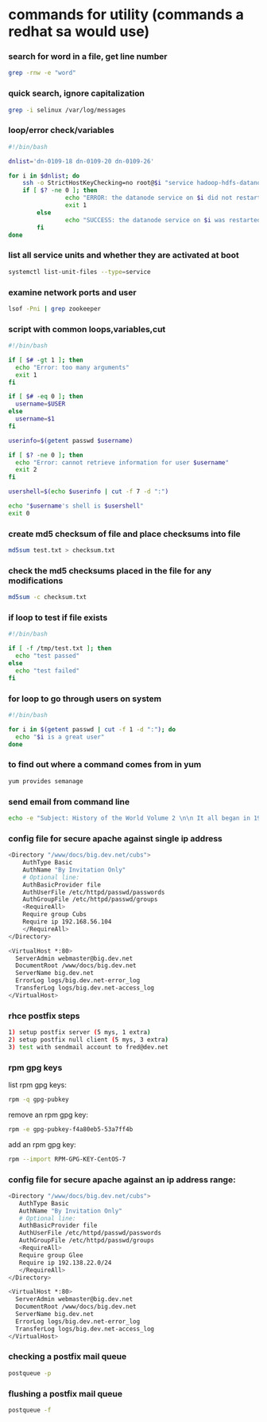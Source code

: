 # commands for utility (commands a redhat sa would use)

### search for word in a file, get line number
```bash
grep -rnw -e "word"
```

### quick search, ignore capitalization
```bash
grep -i selinux /var/log/messages
```

### loop/error check/variables
```bash
#!/bin/bash

dnlist='dn-0109-18 dn-0109-20 dn-0109-26'

for i in $dnlist; do
	ssh -o StrictHostKeyChecking=no root@$i "service hadoop-hdfs-datanode restart"
	if [ $? -ne 0 ]; then
                echo "ERROR: the datanode service on $i did not restart"
                exit 1
        else
                echo "SUCCESS: the datanode service on $i was restarted"
        fi
done
```

### list all service units and whether they are activated at boot
```bash
systemctl list-unit-files --type=service
```

### examine network ports and user
```bash
lsof -Pni | grep zookeeper
```

### script with common loops,variables,cut
```bash
#!/bin/bash

if [ $# -gt 1 ]; then
  echo "Error: too many arguments"
  exit 1
fi

if [ $# -eq 0 ]; then
  username=$USER
else
  username=$1
fi

userinfo=$(getent passwd $username)

if [ $? -ne 0 ]; then
  echo "Error: cannot retrieve information for user $username"
  exit 2
fi

usershell=$(echo $userinfo | cut -f 7 -d ":")

echo "$username's shell is $usershell"
exit 0
```

### create md5 checksum of file and place checksums into file
```bash
md5sum test.txt > checksum.txt
```

### check the md5 checksums placed in the file for any modifications
```bash
md5sum -c checksum.txt
```

### if loop to test if file exists
```bash
#!/bin/bash

if [ -f /tmp/test.txt ]; then
  echo "test passed"
else
  echo "test failed"
fi
```

### for loop to go through users on system
```bash
#!/bin/bash

for i in $(getent passwd | cut -f 1 -d ":"); do
  echo "$i is a great user"
done
```

### to find out where a command comes from in yum
```bash
yum provides semanage
```

### send email from command line
```bash
echo -e "Subject: History of the World Volume 2 \n\n It all began in 1997." | sendmail -v root@localhost
```

### config file for secure apache against single ip address
```bash
<Directory "/www/docs/big.dev.net/cubs">
    AuthType Basic
    AuthName "By Invitation Only"
    # Optional line:
    AuthBasicProvider file
    AuthUserFile /etc/httpd/passwd/passwords
    AuthGroupFile /etc/httpd/passwd/groups
    <RequireAll>
    Require group Cubs
    Require ip 192.168.56.104
    </RequireAll>
</Directory>

<VirtualHost *:80>
  ServerAdmin webmaster@big.dev.net
  DocumentRoot /www/docs/big.dev.net
  ServerName big.dev.net
  ErrorLog logs/big.dev.net-error_log
  TransferLog logs/big.dev.net-access_log
</VirtualHost>
```

### rhce postfix steps
```bash
1) setup postfix server (5 mys, 1 extra)
2) setup postfix null client (5 mys, 3 extra)
3) test with sendmail account to fred@dev.net
```

### rpm gpg keys
list rpm gpg keys:
```bash
rpm -q gpg-pubkey
```

remove an rpm gpg key:
```bash
rpm -e gpg-pubkey-f4a80eb5-53a7ff4b
```

add an rpm gpg key:
```bash
rpm --import RPM-GPG-KEY-CentOS-7
```

### config file for secure apache against an ip address range:
```bash
<Directory "/www/docs/big.dev.net/cubs">
   AuthType Basic
   AuthName "By Invitation Only"
   # Optional line:
   AuthBasicProvider file
   AuthUserFile /etc/httpd/passwd/passwords
   AuthGroupFile /etc/httpd/passwd/groups
   <RequireAll>
   Require group Glee
   Require ip 192.138.22.0/24
   </RequireAll>
</Directory>

<VirtualHost *:80>
  ServerAdmin webmaster@big.dev.net
  DocumentRoot /www/docs/big.dev.net
  ServerName big.dev.net
  ErrorLog logs/big.dev.net-error_log
  TransferLog logs/big.dev.net-access_log
</VirtualHost>
```


### checking a postfix mail queue
```bash
postqueue -p
```

### flushing a postfix mail queue
```bash
postqueue -f
```
